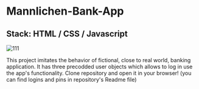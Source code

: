 # Mannlichen-Bank-App

## Stack: HTML / CSS / Javascript

![111](https://user-images.githubusercontent.com/33180512/181350508-c2f1f9bf-cd1a-4761-88b8-ab38b994cce9.png)

This project imitates the behavior of fictional, close to real world, banking application. 
It has three precodded user objects which allows to log in use the app's functionality. 
Clone repository and open it in your browser! (you can find logins and pins in repository's Readme file)
